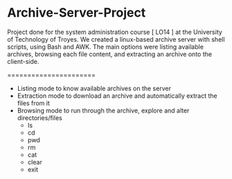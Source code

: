 Archive-Server-Project
======================
Project done for the system administration course [ LO14 ] at the University of Technology of Troyes.
We created a linux-based archive server with shell scripts, using Bash and AWK. The main options were listing available archives, browsing each file content, and extracting an archive onto the client-side.

======================
* Listing mode to know available archives on the server
* Extraction mode to download an archive and automatically extract the files from it
* Browsing mode to run through the archive, explore and alter directories/files
  * ls
  * cd
  * pwd
  * rm
  * cat
  * clear
  * exit
